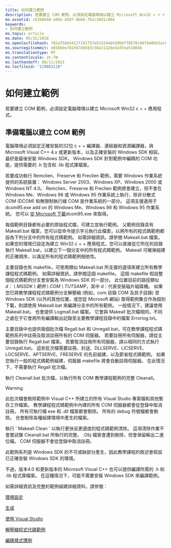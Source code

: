 ```yaml
---
title: 如何建立範例
description: 若要建立 COM 範例，必須設定電腦環境以建立 Microsoft Win32 c + + 應用程式。
ms.assetid: c62b8b4d-a9d2-4587-8bb6-7b2c30d1c00d
keywords:
- 如何建立範例
ms.topic: article
ms.date: 05/31/2018
ms.openlocfilehash: 782a75bb54127191757a515244d439bbff9570c96f4e0bb2ac603477bedb96a0
ms.sourcegitcommit: e858bbe701567d4583c50a11326e42d7ea51804b
ms.translationtype: MT
ms.contentlocale: zh-TW
ms.lasthandoff: 08/11/2021
ms.locfileid: "119663118"
---
```

# <a name="how-to-build-samples"></a>如何建立範例

若要建立 COM 範例，必須設定電腦環境以建立 Microsoft Win32 c + + 應用程式。

## <a name="preparing-a-computer-to-create-com-samples"></a>準備電腦以建立 COM 範例

電腦環境必須設定正確安裝的32位 c + + 編譯器、連結器和資源編譯器，與 Microsoft Visual C++ 4.x 或更新版本，以及正確安裝的 Windows SDK 相容。 最好是最後安裝 Windows SDK。 Windows SDK 針對範例中編碼的 COM 功能，提供需要的 .h 包含和 .lib 程式庫檔案。

若要成功執行 Remclien、Freserve 和 Freclien 範例，需要 Windows 作業系統提供的系統裝置： Windows Server 2003、Windows XP、Windows 2000 或 Windows NT 4.0。 Remclien、Freserve 和 Freclien 範例將會建立，但不會在 Windows Me、Windows 98 或 Windows 95 作業系統上執行，除非分散式 COM (DCOM) 和無限制執行緒 COM 是作業系統的一部分。 這項支援適用于 dcom95.exe add on 的 Windows Me、Windows 98 和 Windows 95 作業系統。 您可以 [從 Microsoft 下載](https://www.microsoft.com/download/details.aspx?id=31661)dcom95.exe 來取得。

每個範例目錄都有必要的原始程式檔，可建立並執行範例。 父範例目錄具有 Makeall.bat 檔案，您可以從命令提示字元執行此檔案，以將所有的程式碼範例都設為下列分支中的所有程式碼範例。 如需詳細資訊，請參閱 Makeall.bat 檔案。 如果您的環境已設定為建立 Win32 c + + 應用程式，您可以直接從它所在的目錄執行 Makeall.bat，以建立下一個分支中的所有程式碼範例。 Makeall 可確保組建的正確順序，以滿足所有的程式碼範例相依性。

主要目錄也有 makefile，可使用類似 Makeall.bat 所支援的選項來建立所有教學課程程式碼範例。 如需詳細資訊，請參閱這個 makefile。 這個 makefile 假設整個程式碼範例分支會安裝為 Windows SDK 的一部分。 此位置目前的路徑類似 *d： \\ MSSDK \\ 範例 \\ COM \\ TUTSAMP*，其中 d：代表安裝磁片磁碟機。 如果您已將教學課程程式碼範例分支解壓縮 (例如，com 目錄 COM 及其子目錄) 至 Windows SDK (以外的其他位置，或您從 Microsoft 網站) 取得範例集合作為個別下載，則請使用 Makeall.bat 來編譯分支中的所有範例。 一般情況下，建議使用 Makeall.bat。 也會提供 Logmall.bat 檔案。 它會與 Makeall 批次檔相同，不同之處在于它會將所有編譯輸出記錄至主要教學課程目錄中的檔案 Errorlog.txt。

主要目錄中也提供兩個批次檔 Regall.bat 和 Unregall.bat，可在教學課程程式碼範例系列中註冊及取消註冊所有的 COM 伺服器。 若要註冊所有伺服器，請從主要目錄執行 Regall.bat 檔案。 若要取消註冊所有伺服器，請以相同的方式執行 Unregall.bat。 這些批次檔需要註冊、封送、DLLSERVE、LICSERVE、LOCSERVE、APTSERVE、FRESERVE 的先前組建，以及節省程式碼範例。 如果您執行一般的程式碼範例組建，伺服器 makefile 將會自動註冊伺服器。 在此情況下，不需要執行 Regall 批次檔。

執行 Cleanall.bat 批次檔，以執行所有 COM 教學課程範例的完整 Cleanall。

> [!WARNING]
> 此批次檔會刪除範例中 Visual C++ 所建立的所有 Visual Studio 專案檔和其他暫存工作檔案。 教學課程程式碼範例中內建的所有 COM 伺服器都會從登錄中取消註冊。 所有可執行檔 exe 和 .dll 檔案都會刪除。 所有的 debug 符號檔都會刪除。 也會刪除各種組建環境中產生的檔案。

 

執行 ' Makeall Clean ' 以執行更快且更適度的程式碼範例清除。 這項清除作業不會嘗試像 Cleanall.bat 所執行的完整。 .Obj 檔案會遭到刪除，但會保留輸出二進位檔。 COM 伺服器不會從登錄中取消註冊。

此範例系列是 Windows SDK 的不可或缺部分產生，因此教學課程的敘述會假設已正確安裝 Windows SDK 的環境。

不過，版本4.0 和更新版本的 Microsoft Visual C++ 也可以提供編譯所需的 .h 和 .lib 程式庫檔案。 在這種情況下，可能不需要安裝 Windows SDK 來編譯範例。

如需詳細資訊及完整的範例組建詳細資料，請參閱：

[環境設定](environment-setup.md)

[生成](makefiles.md)

[使用 Visual Studio](using-visual-studio.md)

[解壓縮程式代碼範例](extracting-the-code-samples.md)

[編碼樣式慣例](coding-style-conventions.md)

 

 




